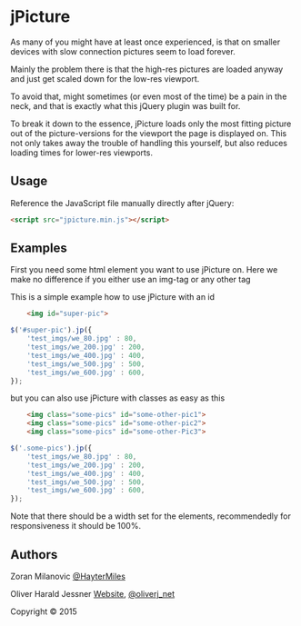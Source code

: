 jPicture
========
As many of you might have at least once experienced, is that on smaller devices with slow connection pictures seem to load forever.

Mainly the problem there is that the high-res pictures are loaded anyway and just get scaled down for the low-res viewport.

To avoid that, might sometimes (or even most of the time) be a pain in the neck, and that is exactly what this jQuery plugin was built 
for.

To break it down to the essence, jPicture loads only the most fitting picture out of the picture-versions for the viewport the page is
displayed on. This not only takes away the trouble of handling this yourself, but also reduces loading times for lower-res viewports.

Usage
-----

Reference the JavaScript file manually directly after jQuery:

```html
<script src="jpicture.min.js"></script>
```

Examples
--------

First you need some html element you want to use jPicture on. 
Here we make no difference if you either use an img-tag or any other tag

This is a simple example how to use jPicture with an id

```html
    <img id="super-pic">
```

```javascript
$('#super-pic').jp({
    'test_imgs/we_80.jpg' : 80, 
    'test_imgs/we_200.jpg' : 200, 
    'test_imgs/we_400.jpg' : 400, 
    'test_imgs/we_500.jpg' : 500, 
    'test_imgs/we_600.jpg' : 600, 
});
```

but you can also use jPicture with classes as easy as this

```html
    <img class="some-pics" id="some-other-pic1">
    <img class="some-pics" id="some-other-pic2">
    <img class="some-pics" id="some-other-Pic3">
```

```javascript
$('.some-pics').jp({
    'test_imgs/we_80.jpg' : 80, 
    'test_imgs/we_200.jpg' : 200, 
    'test_imgs/we_400.jpg' : 400, 
    'test_imgs/we_500.jpg' : 500, 
    'test_imgs/we_600.jpg' : 600, 
});
```

Note that there should be a width set for the elements, recommendedly for responsiveness it should be 100%.

Authors 
-------

Zoran Milanovic  [@HayterMiles ](https://twitter.com/HayterMiles) 

Oliver Harald Jessner [Website](http://oliverj.net), [@oliverj_net](https://twitter.com/oliverj_net) 

Copyright © 2015
